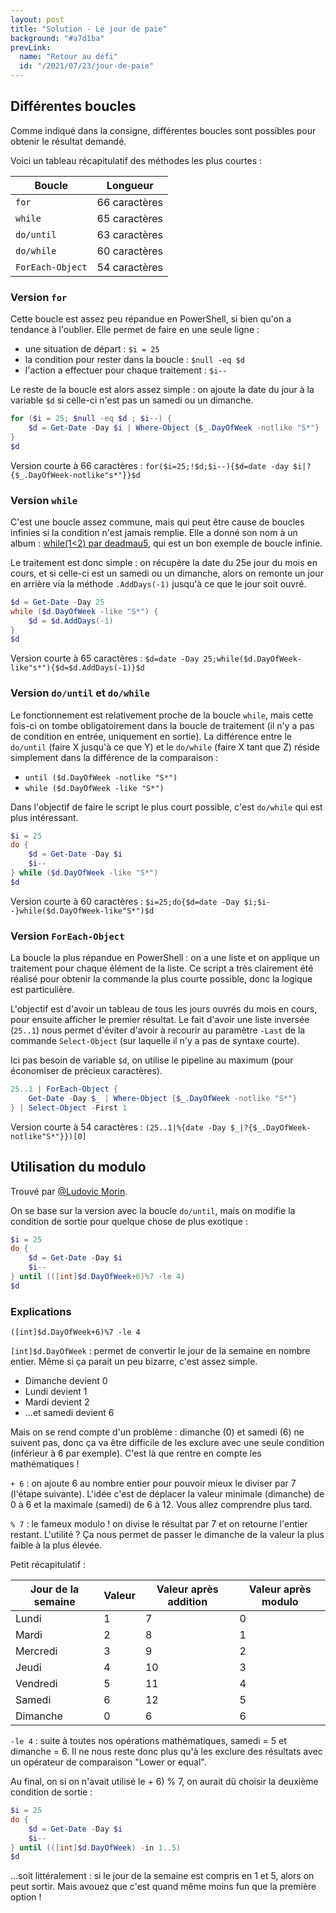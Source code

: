 ```yaml
---
layout: post
title: "Solution - Le jour de paie"
background: "#a7d1ba"
prevLink:
  name: "Retour au défi"
  id: "/2021/07/23/jour-de-paie"
---
```


## Différentes boucles

Comme indiqué dans la consigne, différentes boucles sont possibles pour obtenir le résultat demandé.

Voici un tableau récapitulatif des méthodes les plus courtes :

Boucle | Longueur
------ | --------
`for` | 66 caractères
`while` | 65 caractères
`do/until` | 63 caractères
`do/while` | 60 caractères
`ForEach-Object` | 54 caractères

### Version `for`

Cette boucle est assez peu répandue en PowerShell, si bien qu'on a tendance à l'oublier. Elle permet de faire en une seule ligne :

- une situation de départ : `$i = 25`
- la condition pour rester dans la boucle : `$null -eq $d`
- l'action a effectuer pour chaque traitement : `$i--`

Le reste de la boucle est alors assez simple : on ajoute la date du jour à la variable `$d` si celle-ci n'est pas un samedi ou un dimanche.

```powershell
for ($i = 25; $null -eq $d ; $i--) {
    $d = Get-Date -Day $i | Where-Object {$_.DayOfWeek -notlike "S*"}
}
$d
```

Version courte à 66 caractères : `for($i=25;!$d;$i--){$d=date -day $i|?{$_.DayOfWeek-notlike"s*"}}$d`

### Version `while`

C'est une boucle assez commune, mais qui peut être cause de boucles infinies si la condition n'est jamais remplie. Elle a donné son nom à un album : [while(1<2) par deadmau5](https://open.spotify.com/album/4NQRw9HthpcLg4vYQ6yJFu), qui est un bon exemple de boucle infinie.

Le traitement est donc simple : on récupère la date du 25e jour du mois en cours, et si celle-ci est un samedi ou un dimanche, alors on remonte un jour en arrière via la méthode `.AddDays(-1)` jusqu'à ce que le jour soit ouvré.

```powershell
$d = Get-Date -Day 25
while ($d.DayOfWeek -like "S*") {
    $d = $d.AddDays(-1)
}
$d
```

Version courte à 65 caractères : `$d=date -Day 25;while($d.DayOfWeek-like"s*"){$d=$d.AddDays(-1)}$d`

### Version `do/until` et `do/while`

Le fonctionnement est relativement proche de la boucle `while`, mais cette fois-ci on tombe obligatoirement dans la boucle de traitement (il n'y a pas de condition en entrée, uniquement en sortie). La différence entre le `do/until` (faire X jusqu'à ce que Y) et le `do/while` (faire X tant que Z) réside simplement dans la différence de la comparaison :

- `until ($d.DayOfWeek -notlike "S*")`
- `while ($d.DayOfWeek -like "S*")`

Dans l'objectif de faire le script le plus court possible, c'est `do/while` qui est plus intéressant.

```powershell
$i = 25
do {
    $d = Get-Date -Day $i
    $i--
} while ($d.DayOfWeek -like "S*")
$d
```

Version courte à 60 caractères : `$i=25;do{$d=date -Day $i;$i--}while($d.DayOfWeek-like"S*")$d`

### Version `ForEach-Object`

La boucle la plus répandue en PowerShell : on a une liste et on applique un traitement pour chaque élément de la liste. Ce script a très clairement été réalisé pour obtenir la commande la plus courte possible, donc la logique est particulière.

L'objectif est d'avoir un tableau de tous les jours ouvrés du mois en cours, pour ensuite afficher le premier résultat. Le fait d'avoir une liste inversée (`25..1`) nous permet d'éviter d'avoir à recourir au paramètre `-Last` de la commande `Select-Object` (sur laquelle il n'y a pas de syntaxe courte).

Ici pas besoin de variable `$d`, on utilise le pipeline au maximum (pour économiser de précieux caractères).

```powershell
25..1 | ForEach-Object { 
    Get-Date -Day $_ | Where-Object {$_.DayOfWeek -notlike "S*"}
} | Select-Object -First 1
```

Version courte à 54 caractères : `(25..1|%{date -Day $_|?{$_.DayOfWeek-notlike"S*"}})[0]`

## Utilisation du modulo

Trouvé par [@Ludovic Morin](https://www.linkedin.com/in/ludovic-morin-193a44144/).

On se base sur la version avec la boucle `do/until`, mais on modifie la condition de sortie pour quelque chose de plus exotique :

```powershell
$i = 25
do {
    $d = Get-Date -Day $i
    $i--
} until (([int]$d.DayOfWeek+6)%7 -le 4)
$d
```

### Explications

`([int]$d.DayOfWeek+6)%7 -le 4`

`[int]$d.DayOfWeek` : permet de convertir le jour de la semaine en nombre entier. Même si ça parait un peu bizarre, c'est assez simple.

- Dimanche devient 0
- Lundi devient 1
- Mardi devient 2
- ...et samedi devient 6

Mais on se rend compte d'un problème : dimanche (0) et samedi (6) ne suivent pas, donc ça va être difficile de les exclure avec une seule condition (inférieur à 6 par exemple). C'est là que rentre en compte les mathématiques !

`+ 6` : on ajoute 6 au nombre entier pour pouvoir mieux le diviser par 7 (l'étape suivante). L'idée c'est de déplacer la valeur minimale (dimanche) de 0 à 6 et la maximale (samedi) de 6 à 12. Vous allez comprendre plus tard.

`% 7` : le fameux modulo ! on divise le résultat par 7 et on retourne l'entier restant. L'utilité ? Ça nous permet de passer le dimanche de la valeur la plus faible à la plus élevée.

Petit récapitulatif :

Jour de la semaine | Valeur | Valeur après addition | Valeur après modulo
------------------ | ------ | --------------------- | -------------------
Lundi | 1 | 7 | 0
Mardi | 2 | 8 | 1
Mercredi | 3 | 9 | 2
Jeudi | 4 | 10 | 3
Vendredi | 5 | 11 | 4
Samedi | 6 | 12 | 5
Dimanche | 0 | 6 | 6

`-le 4` : suite à toutes nos opérations mathématiques, samedi = 5 et dimanche = 6. Il ne nous reste donc plus qu'à les exclure des résultats avec un opérateur de comparaison "Lower or equal".

Au final, on si on n'avait utilisé le + 6) % 7, on aurait dû choisir la deuxième condition de sortie :

```powershell
$i = 25
do {
    $d = Get-Date -Day $i
    $i--
} until (([int]$d.DayOfWeek) -in 1..5)
$d
```

...soit littéralement : si le jour de la semaine est compris en 1 et 5, alors on peut sortir. Mais avouez que c'est quand même moins fun que la première option !
